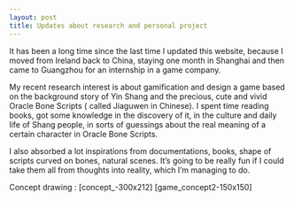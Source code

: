 ```yaml
---
layout: post
title: Updates about research and personal project
---
```


It has been a long time since the last time I updated this website, because I moved from Ireland back to China, staying one month in Shanghai and then came to Guangzhou for an internship in a game company.

My recent research interest is about gamification and design a game based on the background story of Yin Shang and the precious, cute and vivid Oracle Bone Scripts ( called Jiaguwen in Chinese). I spent time reading books, got some knowledge in the discovery of it, in the culture and daily life of Shang people, in sorts of guessings about the real meaning of a certain character in Oracle Bone Scripts.

I also absorbed a lot inspirations from documentations, books, shape of scripts curved on bones, natural scenes. It’s going to be really fun if I could take them all from thoughts into reality, which I’m managing to do.

Concept drawing :
[concept_-300x212]
[game_concept2-150x150]